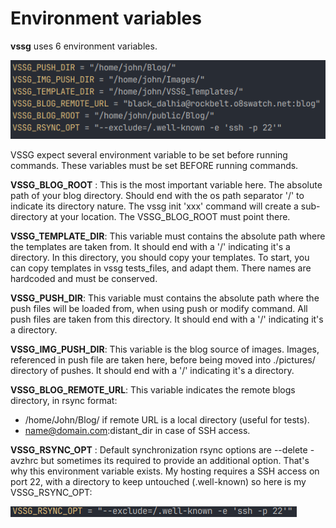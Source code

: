 # Environment variables

**vssg** uses 6 environment variables.

![Terminal](./pictures/env.png "The env command from blog's directory.")

VSSG expect several environment variable to be set before running commands. These variables must be set BEFORE
running commands.

**VSSG_BLOG_ROOT** : This is the most important variable here. The absolute path of your blog directory. Should
end with the os path separator '/' to indicate its directory nature. The vssg init 'xxx' command will create a
sub-directory at your location. The VSSG_BLOG_ROOT must point there.

**VSSG_TEMPLATE_DIR**: This variable must contains the absolute path where the templates are taken from.
It should end with a '/' indicating it's a directory. In this directory, you should copy your templates.
To start, you can copy templates in vssg tests_files, and adapt them. There names are hardcoded and must be
conserved.

**VSSG_PUSH_DIR**: This variable must contains the absolute path where the push files will be loaded from, when
using push or modify command. All push files are taken from this directory. It should end with a '/' indicating
it's a directory.

**VSSG_IMG_PUSH_DIR**: This variable is the blog source of images. Images, referenced in push file are taken here,
before being moved into ./pictures/ directory of pushes. It should end with a '/' indicating it's a directory.

**VSSG_BLOG_REMOTE_URL**: This variable indicates the remote blogs directory, in rsync format:
- /home/John/Blog/   if remote URL is a local directory (useful for tests).
- name@domain.com:distant_dir  in case of SSH access.

**VSSG_RSYNC_OPT** : Default synchronization rsync options are --delete -avzhrc but sometimes its required to provide
an additional option. That's why this environment variable exists. My hosting requires a SSH access on port 22, with a directory to
keep untouched (.well-known) so here is my VSSG_RSYNC_OPT:

![Terminal](pictures/rsync_opt.png "VSSG_RSYNC_OPT env example")

